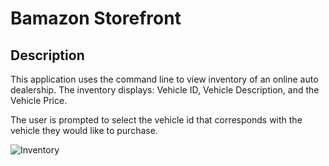 # Bamazon Storefront

## Description
This application uses the command line to view inventory of an online auto dealership. The inventory displays: Vehicle ID, Vehicle Description, and the Vehicle Price. 

The user is prompted to select the vehicle id that corresponds with the vehicle they would like to purchase.

![Inventory](\Node.js-MySQL\assets\images\Inventory.PN)

